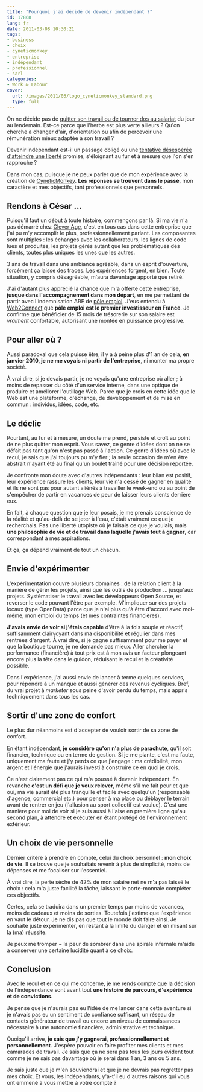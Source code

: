 ```yaml
---
title: "Pourquoi j'ai décidé de devenir indépendant ?"
id: 17868
lang: fr
date: 2011-03-08 10:30:21
tags:
- business
- choix
- cyneticmonkey
- entreprise
- indépendant
- professionnel
- sarl
categories:
- Work & Labour
cover:
  url: /images/2011/03/logo_cyneticmonkey_standard.png
  type: full
---
```


On ne décide pas de [quitter son travail ou de tourner dos au salariat](https://thom4.net/2010/pourquoi-quitter-travail/ "Pourquoi j’ai décidé de quitter mon travail") du jour au lendemain. Est-ce parce que l'herbe est plus verte ailleurs ? Qu'on cherche à changer d'air, d'orientation ou afin de percevoir une rémunération mieux adaptée à son travail ?

Devenir indépendant est-il un passage obligé ou une [tentative désespérée d'atteindre une liberté](https://thom4.net/2011/liberte/ "1 seul changement pour 2011 : liberté") promise, s'éloignant au fur et à mesure que l'on s'en rapproche ?

Dans mon cas, puisque je ne peux parler que de mon expérience avec la création de [CyneticMonkey](http://cyneticmonkey.com). **Les réponses se trouvent dans le passé**, mon caractère et mes objectifs, tant professionnels que personnels.

<!--more-->

## Rendons à César ...

Puisqu'il faut un début à toute histoire, commençons par là. Si ma vie n'a pas démarré chez [Clever Age](http://clever-age.com), c'est en tous cas dans cette entreprise que j'ai pu m'y accomplir le plus, professionnellement parlant. Les composantes sont multiples : les échanges avec les collaborateurs, les lignes de code lues et produites, les projets gérés autant que les problématiques des clients, toutes plus uniques les unes que les autres.

3 ans de travail dans une ambiance agréable, dans un esprit d'ouverture, forcément ça laisse des traces. Les expériences forgent, en bien. Toute situation, y compris désagréable, m'aura davantage apporté que retiré.

J'ai d'autant plus apprécié la chance que m'a offerte cette entreprise, **jusque dans l'accompagnement dans mon départ**, en me permettant de partir avec l'indemnisation ARE de [pôle emploi](http://pole-emploi.fr). J'eus entendu à [Web2Connect](http://www.webdeux.info/webdeux-connect-programme-infos-pratiques) que **pôle emploi est le premier investisseur en France**. Je confirme que bénéficier de 15 mois de trésorerie sur son salaire est _vraiment_ confortable, autorisant une montée en puissance progressive.

## Pour aller où ?

Aussi paradoxal que cela puisse être, il y a à peine plus d'1 an de cela, **en janvier 2010, je ne me voyais ni partir de l'entreprise**, ni monter ma propre société.

À vrai dire, si je devais partir, je ne voyais qu'une entreprise où aller ; à moins de repasser du côté d'un service interne, dans une optique de produire et améliorer l'outillage Web. Parce que je crois en cette idée que le Web est une plateforme, d'échange, de développement et de mise en commun : individus, idées, code, etc.

## Le déclic

Pourtant, au fur et à mesure, un doute me prend, persiste et croît au point de ne plus quitter mon esprit. Vous savez, ce genre d'idées dont on ne se défait pas tant qu'on n'est pas passé à l'action. Ce genre d'idées où avec le recul, je sais que j'ai toujours pu m'y fier ; la seule occasion de m'en être abstrait n'ayant été au final qu'un boulet traîné pour une décision reportée.

Je confronte mon doute avec d'autres indépendants : leur bilan est positif, leur expérience rassure les clients, leur vie n'a cessé de gagner en qualité et ils ne sont pas pour autant aliénés à travailler le week-end ou au point de s'empêcher de partir en vacances de peur de laisser leurs clients derrière eux.

En fait, à chaque question que je leur posais, je me prenais conscience de la réalité et qu'au-delà de se jeter à l'eau, c'était vraiment ce que je recherchais. Pas une liberté utopiste où je faisais ce que je voulais, mais **une philosophie de vie et de travail dans laquelle j'avais tout à gagner**, car correspondant à mes aspirations.

Et ça, ça dépend vraiment de tout un chacun.

## Envie d'expérimenter

L'expérimentation couvre plusieurs domaines : de la relation client à la manière de gérer les projets, ainsi que les outils de production ... jusqu'aux projets. Systématiser le travail avec les développeurs Open Source, et reverser le code pouvant l'être par exemple. M'impliquer sur des projets locaux (type OpenData) parce que je n'ai plus qu'à être d'accord avec moi-même, mon emploi du temps (et mes contraintes financières).

**J'avais envie de voir si j'étais capable** d'être à la fois souple et réactif, suffisamment clairvoyant dans ma disponibilité et régulier dans mes rentrées d'argent. À vrai dire, si je gagne suffisamment pour me payer et que la boutique tourne, je ne demande pas mieux. Aller chercher la performance (financière) à tout prix est à mon avis un facteur plongeant encore plus la tête dans le guidon, réduisant le recul et la créativité possible.

Dans l'expérience, j'ai aussi envie de lancer à terme quelques services, pour répondre à un manque et aussi générer des revenus cycliques.
Bref, du vrai projet à _marketer_ sous peine d'avoir perdu du temps, mais appris techniquement dans tous les cas.

## Sortir d'une zone de confort

Le plus dur néanmoins est d'accepter de vouloir sortir de sa zone de confort.

En étant indépendant, **je considère qu'on n'a plus de parachute**, qu'il soit financier, technique ou en terme de gestion. Si je me plante, c'est ma faute, uniquement ma faute et j'y perds ce que j'engage : ma crédibilité, mon argent et l'énergie que j'aurais investi à construire ce en quoi je crois.

Ce n'est clairement pas ce qui m'a poussé à devenir indépendant. En revanche **c'est un défi que je veux relever**, même s'il me fait peur et que oui, ma vie aurait été plus tranquille et facile avec quelqu'un (responsable d'agence, commercial etc.) pour penser à ma place ou déblayer le terrain avant de rentrer en jeu (l'allusion au sport collectif est voulue).
C'est une manière pour moi de voir si je suis aussi à l'aise en première ligne qu'au second plan, à attendre et exécuter en étant protégé de l'environnement extérieur.

## Un choix de vie personnelle

Dernier critère à prendre en compte, celui du choix personnel : **mon choix de vie**. Il se trouve que je souhaitais revenir à plus de simplicité, moins de dépenses et me focaliser sur l'essentiel.

À vrai dire, la perte sèche de 42% de mon salaire net ne m'a pas laissé le choix : cela m'a juste facilité la tâche, laissant le porte-monnaie compléter ces objectifs.

Certes, cela se traduira dans un premier temps par moins de vacances, moins de cadeaux et moins de sorties. Toutefois j'estime que l'expérience en vaut le détour. Je ne dis pas que tout le monde doit faire ainsi. Je souhaite juste expérimenter, en restant à la limite du danger et en misant sur la (ma) réussite.

Je peux me tromper − la peur de sombrer dans une spirale infernale m'aide à conserver une certaine lucidité quant à ce choix.

## Conclusion

Avec le recul et en ce qui me concerne, je me rends compte que la décision de l'indépendance sont avant tout **une histoire de parcours, d'expérience et de convictions**.

Je pense que je n'aurais pas eu l'idée de me lancer dans cette aventure si je n'avais pas eu un sentiment de confiance suffisant, un réseau de contacts générateur de travail ou encore un niveau de connaissances nécessaire à une autonomie financière, administrative et technique.

Quoiqu'il arrive, **je sais que j'y gagnerai, professionnellement et personnellement**. J'espère pouvoir en faire profiter mes clients et mes camarades de travail. Je sais que ça ne sera pas tous les jours évident tout comme je ne sais pas davantage où je serai dans 1 an, 3 ans ou 5 ans.

Je sais juste que je m'en souviendrai et que je ne devrais pas regretter pas mes choix.
Et vous, les indépendants, y'a-t'il eu d'autres raisons qui vous ont emmené à vous mettre à votre compte ?
